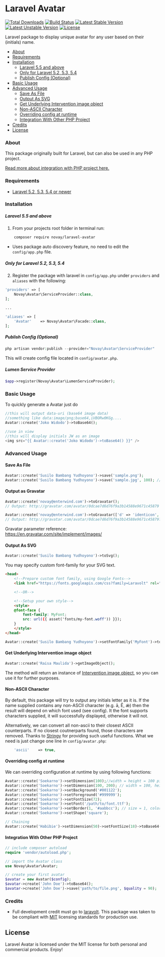 # Laravel Avatar

[![Total Downloads](https://poser.pugx.org/novay/laravel-avatar/d/total.svg)](https://packagist.org/packages/novay/laravel-avatar)
[![Build Status](https://secure.travis-ci.org/novay/laravel-avatar.png?branch=master)](http://travis-ci.org/novay/laravel-avatar)
[![Latest Stable Version](https://poser.pugx.org/novay/laravel-avatar/v/stable.svg)](https://packagist.org/packages/novay/laravel-avatar)
[![Latest Unstable Version](https://poser.pugx.org/novay/laravel-avatar/v/unstable.svg)](https://packagist.org/packages/novay/laravel-avatar)
[![License](https://poser.pugx.org/novay/laravel-avatar/license.svg)](https://raw.githubusercontent.com/novay/laravel-auth/LICENSE)

Laravel package to display unique avatar for any user based on their (initials) name.

- [About](#about)
- [Requirements](#requirements)
- [Installation](#installation)
    - [Laravel 5.5 and above](#laravel-5-5-and-above)
    - [Only for Laravel 5.2, 5.3, 5.4](#only-for-laravel-5-2-5-3-5-4)
    - [Publish Config (Optional)](#publish-config-optional)
- [Basic Usage](#basic-usage)
- [Advanced Usage](#advanced-usage)
    - [Save As File](#save-as-file)
    - [Output As SVG](#output-as-svg)
    - [Get Underlying Intervention image object](#get-underlying-intervention-image-object)
    - [Non-ASCII Character](#non-ascii-character)
    - [Overriding config at runtime](#overriding-config-at-runtime)
    - [Integration With Other PHP Project](#integration-with-other-php-project)
- [Credits](#credits)
- [License](#license)

### About
This package originally built for Laravel, but can also be used in any PHP project.

[Read more about integration with PHP project here.](#integration-with-other-php-project)

### Requirements
* [Laravel 5.2, 5.3, 5.4 or newer](https://laravel.com/docs/installation)

### Installation

##### Laravel 5.5 and above
1. From your projects root folder in terminal run:

```bash
    composer require novay/laravel-avatar
```

* Uses package auto discovery feature, no need to edit the `config/app.php` file.

##### Only for Laravel 5.2, 5.3, 5.4
2. Register the package with laravel in `config/app.php` under `providers` and `aliases` with the following:

``` php
'providers' => [
    Novay\Avatar\ServiceProvider::class,
];

...

'aliases' => [
    'Avatar'    => Novay\Avatar\Facade::class,
];
```

##### Publish Config (Optional)

``` php
php artisan vendor:publish --provider="Novay\Avatar\ServiceProvider"
```
This will create config file located in `config/avatar.php`.

##### Lumen Service Provider
``` php
$app->register(Novay\Avatar\LumenServiceProvider);
```

### Basic Usage

To quickly generate a Avatar just do

```php
//this will output data-uri (base64 image data)
//something like data:image/png;base64,iVBORw0KGg....
Avatar::create('Joko Widodo')->toBase64();

//use in view
//this will display initials JW as an image
<img src="{{ Avatar::create('Joko Widodo')->toBase64() }}" />
```

### Advanced Usage

#### Save As File

```php
Avatar::create('Susilo Bambang Yudhoyono')->save('sample.png');
Avatar::create('Susilo Bambang Yudhoyono')->save('sample.jpg', 100); // quality = 100
```

#### Output as Gravatar

```php
Avatar::create('novay@enterwind.com')->toGravatar();
// Output: http://gravatar.com/avatar/0dcae7d6d76f9a3b14588e9671c45879

Avatar::create('novay@enterwind.com')->toGravatar(['d' => 'identicon', 'r' => 'pg', 's' => 100]);
// Output: http://gravatar.com/avatar/0dcae7d6d76f9a3b14588e9671c45879?d=identicon&r=pg&s=100
```
Gravatar parameter reference: https://en.gravatar.com/site/implement/images/

#### Output As SVG

```php
Avatar::create('Susilo Bambang Yudhoyono')->toSvg();
```

You may specify custom font-family for your SVG text.
```html
<head>
    <!--Prepare custom font family, using Google Fonts-->
    <link href="https://fonts.googleapis.com/css?family=Laravolt" rel="stylesheet">

    <!--OR-->

    <!--Setup your own style-->
    <style>
    @font-face {
        font-family: MyFont;
        src: url({{ asset('fonts/my-font.woff')) }});
    }
    </style>
</head>
```

```php
Avatar::create('Susilo Bambang Yudhoyono')->setFontFamily('MyFont')->toSvg();
```

#### Get Underlying Intervention image object

```php
Avatar::create('Raisa Maulida')->getImageObject();
```

The method will return an instance of [Intervention image object](http://image.intervention.io/), so you can use it for further purposes.

#### Non-ASCII Character
By default, this package will try to output any initials letter as it is. If the name supplied contains any non-ASCII character (e.g. ā, Ě, ǽ) then the result will depend on which font used (see config). It the font supports characters supplied, it will successfully displayed, otherwise it will not.

Alternatively, we can convert all non-ascii to their closest ASCII counterparts. If no closest coutnerparts found, those characters are removed. Thanks to [Stringy](https://github.com/danielstjules/Stringy) for providing such useful functions. What we need is just change one line in `config/avatar.php`:

``` php
    'ascii'    => true,
```

#### Overriding config at runtime
We can overriding configuration at runtime by using following functions:

``` php
Avatar::create('Soekarno')->setDimension(100);//width = height = 100 pixel
Avatar::create('Soekarno')->setDimension(100, 200); // width = 100, height = 200
Avatar::create('Soekarno')->setBackground('#001122');
Avatar::create('Soekarno')->setForeground('#999999');
Avatar::create('Soekarno')->setFontSize(72);
Avatar::create('Soekarno')->setFont('/path/to/font.ttf');
Avatar::create('Soekarno')->setBorder(1, '#aabbcc'); // size = 1, color = #aabbcc
Avatar::create('Soekarno')->setShape('square');

// Chaining
Avatar::create('Habibie')->setDimension(50)->setFontSize(18)->toBase64();

``` 

#### Integration With Other PHP Project

```php
// include composer autoload
require 'vendor/autoload.php';

// import the Avatar class
use Novay\Avatar\Avatar;

// create your first avatar
$avatar = new Avatar($config);
$avatar->create('John Doe')->toBase64();
$avatar->create('John Doe')->save('path/to/file.png', $quality = 90);
```

### Credits
* Full development credit must go to [laravolt](https://github.com/laravolt). This package was taken to be compliant with [MIT](https://opensource.org/licenses/MIT) licensing standards for production use.

## License
Laravel Avatar is licensed under the MIT license for both personal and commercial products. Enjoy!
